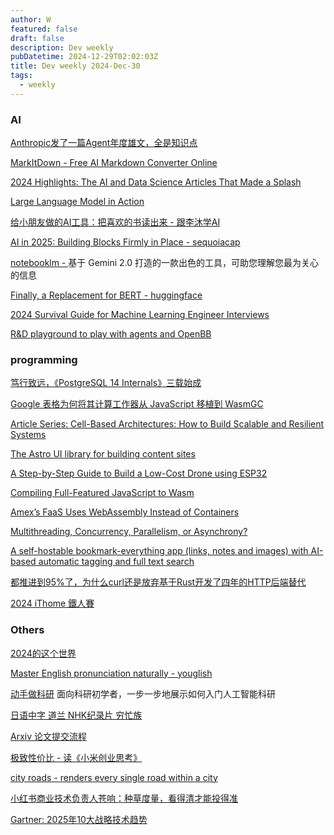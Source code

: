 ```yaml
---
author: W
featured: false
draft: false
description: Dev weekly
pubDatetime: 2024-12-29T02:02:03Z
title: Dev weekly 2024-Dec-30
tags:
  - weekly
---
```


### AI

[]()

[]()

[]()

[]()

[Anthropic发了一篇Agent年度雄文，全是知识点](https://mp.weixin.qq.com/s?__biz=Mzg5Mjc3MjIyMA%3D%3D&abtest_cookie=AAACAA%3D%3D&ascene=56&chksm=c10d35f9c636a585b031024fad45588d45fae04397e392a0cb0a7468d364ddab18dc7b59fcba&clicktime=1734762319&countrycode=CN&devicetype=android-34&enterid=1734762319&exportkey=n_ChQIAhIQN3pxK5DGQAEm%2Bz4wJ5hxyhLjAQIE97dBBAEAAAAAAKY6MWJQpOAAAAAOpnltbLcz9gKNyK89dVj0GnvK%2FdS4jXrgExDo0MLUyq%2BEG%2BQxMe4V2wPOsO8rmnjXBot%2F7hJUmAr5PtsZsKxjb9isERwYOeMiH5q45D4oTuWt%2FIhUTVCa%2Bp9KPUASZ9IDMXHQvHv0gZFpGWklevBRpST4cSCLEDF3zDjYcuz7KZ7%2FkdMrJiE6rRAvztbexF7MeoTdo4Q8xXL226hvpaxW6lMDNVoIcElIBXfl2aBoRfVl%2Fu0N6a0hzH9CFWzqduvNLaIp%2FZ11HFEPjMeX&fasttmpl_flag=0&fasttmpl_fullversion=7521716-zh_CN-zip&fasttmpl_type=0&finder_biz_enter_id=4&flutter_pos=0&idx=1&lang=zh_CN&mid=2247572585&nettype=WIFI&pass_ticket=khIbPr0c83S4QtZax%2BtfnYVTJGoknSj8YdHMsC%2Bk%2FxbMFiA9%2BZQE8Fovm5CxJW8A&ranksessionid=1734761672&realreporttime=1734762319386&scene=90&session_us=gh_9b1df4558a05&sessionid=1734762315&sn=72a75f85e493b06e7fd1079df89b718b&subscene=93&version=28003734&wx_header=3&xtrack=1)

[MarkItDown - Free AI Markdown Converter Online](https://markitdown.pro/)

[2024 Highlights: The AI and Data Science Articles That Made a Splash](https://towardsdatascience.com/2024-highlights-the-ai-and-data-science-articles-that-made-a-splash-2c0979b4d595)

[Large Language Model in Action](https://github.com/wangwei1237/LLM_in_Action)

[给小朋友做的AI工具：把喜欢的书读出来 - 跟李沐学AI](https://www.bilibili.com/video/BV1xbkkYGEQq/?spm_id_from=333.1007.tianma.2-2-5.click&vd_source=da1418029b9e64c9c06a4e0f34e780c7)

[AI in 2025: Building Blocks Firmly in Place - sequoiacap](https://www.sequoiacap.com/article/ai-in-2025/)

[notebooklm - ](https://notebooklm.google/) 基于 Gemini 2.0 打造的一款出色的工具，可助您理解您最为关心的信息

[Finally, a Replacement for BERT - huggingface](https://huggingface.co/blog/modernbert)

[2024 Survival Guide for Machine Learning Engineer Interviews](https://towardsdatascience.com/2024-survival-guide-for-machine-learning-engineer-interviews-e74eccef4645)

[R&D playground to play with agents and OpenBB](https://github.com/OpenBB-finance/openbb-agents)

[]()

[]()

### programming

[笃行致远，《PostgreSQL 14 Internals》三载始成](https://mp.weixin.qq.com/s?__biz=MzUyOTAyMzMyNg%3D%3D&abtest_cookie=AAACAA%3D%3D&ascene=3&chksm=fb8d94e83071b3d7618e4f3ee2d4956fe8f3d7d27248896c4ec0177df290e734a01149931a07&clicktime=1735024459&countrycode=CN&devicetype=android-34&enterid=1735024459&exportkey=n_ChQIAhIQxs5L8bNXsDKr1jqv0YyzyxLjAQIE97dBBAEAAAAAACSXBEa%2FS7QAAAAOpnltbLcz9gKNyK89dVj0uEIxl44Ddd%2B0VFjyPeR9WHK%2BDrFQoNYTvGOUsE5UsxPfUVNaP9sRSs2oZdmQH3%2F0iybj1RIismfgK4GSjF6z6O61yJYnBjSol5lsN84F5Nxx7mtfOdz%2BIHZ98IP1hM8dOcrT2fHKUqyvft7FUGVKpSzlH8KVtFUs7Ayy%2BzhlliOqivTA5faTM7CygGMeck6My4jSteWZAarTly2YlaWOVF52wfbc4DrpQCPOweUqxVgbqVLjLv2JzhCoU%2F4e&fasttmpl_flag=0&fasttmpl_fullversion=7527785-zh_CN-zip&fasttmpl_type=0&idx=1&lang=zh_CN&mid=2247492524&nettype=WIFI&pass_ticket=x4PXnzU7HpJUuWmCJQNL%2BgxHOVg0Npiq44S6cqs%2BdD1z7R9H4b3YFKQbCYHD5DHW&realreporttime=1735024459697&scene=126&session_us=gh_3f48baa8ceb4&sessionid=1735024414&sn=65dabbe799456fa588fac83ad34c93d4&subscene=10000&version=28003734&wx_header=3)

[Google 表格为何将其计算工作器从 JavaScript 移植到 WasmGC](https://web.dev/case-studies/google-sheets-wasmgc)

[Article Series: Cell-Based Architectures: How to Build Scalable and Resilient Systems](https://www.infoq.com/articles/cell-based-architecture-2024-series/)

[The Astro UI library for building content sites](https://ui.full.dev/)

[A Step-by-Step Guide to Build a Low-Cost Drone using ESP32](https://www.digikey.com/en/maker/projects/a-step-by-step-guide-to-build-a-low-cost-drone-using-esp32/8afccd0690574bcebfa0d2ad6fd0a391)

[Compiling Full-Featured JavaScript to Wasm](https://x.com/tmikov/status/1871397866327203845)

[Amex’s FaaS Uses WebAssembly Instead of Containers](https://thenewstack.io/amexs-faas-uses-webassembly-instead-of-containers/)

[Multithreading, Concurrency, Parallelism, or Asynchrony?](https://fontseca.dev/archive/computer-science/2024/12/multithreading-concurrency-parallelism-or-asynchrony)

[A self-hostable bookmark-everything app (links, notes and images) with AI-based automatic tagging and full text search](https://github.com/hoarder-app/hoarder)

[都推进到95%了，为什么curl还是放弃基于Rust开发了四年的HTTP后端替代](https://mp.weixin.qq.com/s?__biz=MjM5MDE0Mjc4MA%3D%3D&abtest_cookie=AAACAA%3D%3D&ascene=56&chksm=bc7fe71b083fb2d124772908b5af4ddb0ed9519fab123015c41d314913705f3c7f3a6d11427e&clicktime=1735106778&countrycode=CN&devicetype=android-34&enterid=1735106778&exportkey=n_ChQIAhIQn9O2B4nPm5PO5MR1XyyyfxLjAQIE97dBBAEAAAAAANm2L2KcK9AAAAAOpnltbLcz9gKNyK89dVj0DrKUrIgj1bsQdowjxNHH6GqQ9k0SkF4wmPauiMsZoUKSNMCKqF4NvM%2FUPXINOu1hq7LbwGSKEPqb34WS5KQWxLynvxQBcI%2B9OvJesJUTGC2ySWgfQS4m77VSCrPqmx2qjLwMYKw8CQAfP0XxOaTpye3v%2BE9jqN01NmQiSL25%2BxTzoK3CXdX0xad12ZnUpTLaVcF6fewC56FEgQS26oJnGvR0Dobc6A%2FWCB0Ryios%2FjSo9QlUdv%2B2bEtZ1qy4&fasttmpl_flag=0&fasttmpl_fullversion=7529014-zh_CN-zip&fasttmpl_type=0&finder_biz_enter_id=4&flutter_pos=1&idx=1&lang=zh_CN&mid=2651229946&nettype=WIFI&pass_ticket=u4Je%2BZ4Tzs9l5E1gDPOJICWY42dZDcZoYpqFlNuZ3ECzF9%2B%2BcEPiWoa0bRoEYEZg&ranksessionid=1735106760&realreporttime=1735106778556&scene=90&session_us=gh_b443474846ae&sessionid=1735106765&sn=842934f59c1d030b8b42d300530cae73&subscene=93&version=28003737&wx_header=3&xtrack=1)

[2024 iThome 鐵人賽](https://ithelp.ithome.com.tw/2024ironman/reward)

### Others

[2024的这个世界](https://mp.weixin.qq.com/s?__biz=MzI5NDE0MDkxNQ%3D%3D&abtest_cookie=AAACAA%3D%3D&ascene=56&chksm=f6d471eae9a5ce08b6b0112e761764f1ada568dbc2cf0195a16a8d02af8eed5c26d1e363b096&clicktime=1735043618&countrycode=CN&devicetype=android-34&enterid=1735043618&exportkey=n_ChQIAhIQSpMkNUs1xu3X1rq3JJZ9WBLjAQIE97dBBAEAAAAAACAqE%2BkTa6kAAAAOpnltbLcz9gKNyK89dVj0lmMJHcfdnYIfFl2gMie7MwYkXWs6cOeXPhAzLucx5kckVj29b7mHm0VSGW%2B6UYhpsMVPTDKrygcsj1YO%2Fo1UEElhmq2V3XHK1b3iVTUTR9VTQCyVjn%2BkeYiMP1BG1Om34pHh1GkrWLQH1SRLi%2FPjyv9GCv55A89hjxiVvNw%2BZwkfD0D5ZieQUMFjNj9F6xl7F58PurngyFxnXlS9dzrnpenW0vnvNQD9nXGdvi4tvtymTMZBaO7lqXF5vAK1&fasttmpl_flag=0&fasttmpl_fullversion=7528733-zh_CN-zip&fasttmpl_type=0&finder_biz_enter_id=4&flutter_pos=1&idx=1&lang=zh_CN&mid=2653017505&nettype=WIFI&pass_ticket=%2F1cjFZdzFNrZ2o2Arbh5EE5vkUpxaLlNRtxCTcrSnpuot%2BbkV6C3AZzQI7Nz8VN9&ranksessionid=1735043560&realreporttime=1735043618210&scene=90&session_us=gh_c88a0f23274b&sessionid=1735043611&sn=78dc17b37edcf67189f43589871ce19e&subscene=93&version=28003734&wx_header=3&xtrack=1)

[Master English pronunciation naturally - youglish](https://youglish.com/)

[动手做科研](https://github.com/WengLean/hands-on-research-tutorial/) 面向科研初学者，一步一步地展示如何入门人工智能科研

[日语中字 道兰 NHK纪录片 穷忙族](https://www.bilibili.com/video/BV1RJ411v7Pz?buvid=XU4AFF5402A5C984EAF3DE59046F789155887&from_spmid=search.search-result.0.0&is_story_h5=false&mid=pzdIwkXoRpRhSDISXHPkug%3D%3D&plat_id=116&share_from=ugc&share_medium=android&share_plat=android&share_session_id=e5d6018c-8243-4016-bbf4-85ced49a2cc4&share_source=GENERIC&share_tag=s_i&spmid=united.player-video-detail.0.0&timestamp=1735200987&unique_k=NjtwCZz&up_id=22096191&vd_source=da1418029b9e64c9c06a4e0f34e780c7)

[Arxiv 论文提交流程](https://zhuanlan.zhihu.com/p/109405192)

[极致性价比 - 读《小米创业思考》](https://blog.devtang.com/2024/12/22/xiaomi-development-notes/)

[city roads - renders every single road within a city](https://anvaka.github.io/city-roads/)

[小红书商业技术负责人苍响：种草度量，看得清才能投得准](https://mp.weixin.qq.com/s?__biz=Mzg4Mzg0NDQ2Ng%3D%3D&abtest_cookie=AAACAA%3D%3D&ascene=56&chksm=cf4d8739f83a0e2f5c5dbaab153abbc244e29d5a733243c3704a0f3c42d360fb20df05bdd076&clicktime=1734840793&countrycode=CN&devicetype=android-34&enterid=1734840793&exportkey=n_ChQIAhIQ%2FcuAx%2FVSAdoRKRdWr6bEORLUAQIE97dBBAEAAAAAAPXeDHTjitIAAAAOpnltbLcz9gKNyK89dVj0H3cj5PH%2FoBWpuUMK8y3zr6CNyBcvP7XdHFltJ1BHEMoNibAmUfVxbSJgZ7r52b3%2BjyJHi3cx20rf32yXsUddia7KiL%2F6zbzR23wJvPGl6qJqLhJQe%2FkV0r6GOPj8Oz5wpdcFK9AIxVVMolLJrcYlYvu6QfffcJPUJ9HfEg9Lolgy8CcgWVDMXRs8YjBA864%2B8ZYchNdzC%2FM8xPu76xyrJGpaF5Q9tsy6CPXx79dM&exptype=timeline_recommend_article_u2i_highstickiness_tlfeeds&fasttmpl_flag=0&fasttmpl_fullversion=7521716-zh_CN-zip&fasttmpl_type=0&finder_biz_enter_id=5&flutter_pos=20&idx=3&lang=zh_CN&mid=2247627556&nettype=WIFI&pass_ticket=mKhJ%2F0G52RILels1aMHOcnJNrnncAEh9jUTn2Wq%2FAXsvf6nYtGLEtYkye7Q%2BiXya&ranksessionid=1734840195_1&realreporttime=1734840793264&scene=169&session_us=gh_aa068ba8cd1a&sessionid=1734840154&sn=51c78ccf8083d4038851e9e7e8d52082&subscene=200&version=28003734&wx_header=3)

[Gartner: 2025年10大战略技术趋势](https://mp.weixin.qq.com/s?__biz=MjM5MzcwOTkyMw%3D%3D&abtest_cookie=AAACAA%3D%3D&ascene=56&chksm=bc59d9368b7610159e1d7db3d4c68a12a20c97c95e6c7579efea574536649968e43ef26be31a&clicktime=1734831089&countrycode=CN&devicetype=android-34&enterid=1734831089&exportkey=n_ChQIAhIQy2sB6%2B1pKyqpbzUWmtCF4hLjAQIE97dBBAEAAAAAAGXCKCrIAk0AAAAOpnltbLcz9gKNyK89dVj0N%2FF0oJunV%2FDtLa1f58AZhjMtc8%2FSVSSi4cvxFi%2FMGNqzwm7vT46rnx9N7cTk7H%2Br0agAMOWsHw6r4tPY5buFQsvpZF2kxYxAn%2B8tQq08FSI0Uk9zoeHqbT%2BL7glld7VYwK7aAtLTKCSy4BN%2FFZ3qIL1%2B3DQ78GmfFT%2FS4DNSbaLnr7R4Nhwk5gFxtnvU7no4CGyNxvXRfMSbuEtpKnskZWoV58nipdUrIlERYWODlZaD0WTFNnoNMXw3JLC3&fasttmpl_flag=0&fasttmpl_fullversion=7521716-zh_CN-zip&fasttmpl_type=0&finder_biz_enter_id=4&flutter_pos=8&idx=1&lang=zh_CN&mid=2651873690&nettype=WIFI&pass_ticket=VB%2BjM9rJW1%2Ftl5qqCXRCxF1bwglZzC5133zWzSEtrXwegzrzfFTOTZ6Ok2GInLLP&ranksessionid=1734831075&realreporttime=1734831089327&scene=90&session_us=gh_e783b8218849&sessionid=1734831075&sn=176b150e63d2b2a7337ac8f451647e3f&subscene=93&version=28003734&wx_header=3&xtrack=1)

[]()

[]()

[]()

[]()

[]()

[]()

[]()

[]()

[]()

[]()

[]()

[]()

[]()

[]()

[]()

[]()

[]()

[]()

[]()

[]()

[]()

[]()

[]()

[]()

[]()

[]()

[]()

[]()

[]()

[]()

[]()

[]()

[]()

[]()

[]()

[]()

[]()

[]()

[]()

[]()

[]()

[]()

[]()

[]()

[]()

[]()

[]()

[]()

[]()

[]()

[]()

[]()

[]()

[]()

[]()

[]()

[]()

[]()

[]()

[]()

[]()

[]()

[]()

[]()

[]()

[]()

[]()

[]()

[]()

[]()

[]()

[]()

[]()

[]()

[]()

[]()

[]()

[]()

[]()

[]()

[]()

[]()

[]()

[]()

[]()

[]()

[]()

[]()

[]()

[]()

[]()

[]()

[]()

[]()

[]()

[]()

[]()

[]()

[]()
